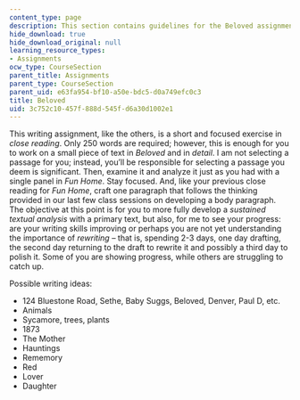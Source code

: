 ```yaml
---
content_type: page
description: This section contains guidelines for the Beloved assignment.
hide_download: true
hide_download_original: null
learning_resource_types:
- Assignments
ocw_type: CourseSection
parent_title: Assignments
parent_type: CourseSection
parent_uid: e63fa954-bf10-a50e-bdc5-d0a749efc0c3
title: Beloved
uid: 3c752c10-457f-888d-545f-d6a30d1002e1
---
```


This writing assignment, like the others, is a short and focused exercise in _close reading_. Only 250 words are required; however, this is enough for you to work on a small piece of text in _Beloved_ and in _detail_. I am not selecting a passage for you; instead, you’ll be responsible for selecting a passage you deem is significant. Then, examine it and analyze it just as you had with a single panel in _Fun Home_. Stay focused. And, like your previous close reading for _Fun Home_, craft one paragraph that follows the thinking provided in our last few class sessions on developing a body paragraph. The objective at this point is for you to more fully develop a _sustained textual analysis_ with a primary text, but also, for me to see your progress: are your writing skills improving or perhaps you are not yet understanding the importance of _rewriting_ – that is, spending 2-3 days, one day drafting, the second day returning to the draft to rewrite it and possibly a third day to polish it. Some of you are showing progress, while others are struggling to catch up.

Possible writing ideas:

*   124 Bluestone Road, Sethe, Baby Suggs, Beloved, Denver, Paul D, etc.
*   Animals
*   Sycamore, trees, plants
*   1873
*   The Mother
*   Hauntings
*   Rememory
*   Red
*   Lover
*   Daughter